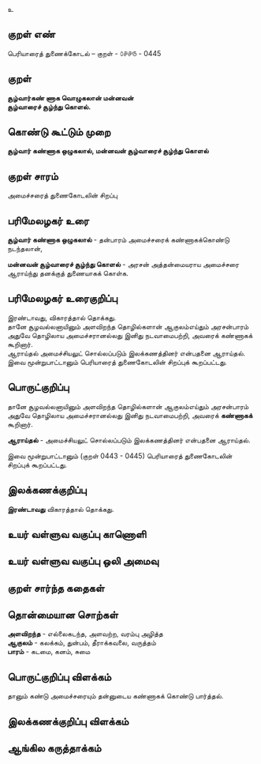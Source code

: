 உ

## குறள் எண் 

பெரியாரைத் துணைக்கோடல் – குறள் - ௦௪௪௫ - 0445  

## குறள் 

**சூழ்வார்கண் ணாக வொழுகலான் மன்னவன்  
சூழ்வாரைச் சூழ்ந்து கொளல்.**

## கொண்டு கூட்டும் முறை

**சூழ்வார் கண்ணாக ஒழுகலால், மன்னவன் சூழ்வாரைச் சூழ்ந்து கொளல்**

## குறள் சாரம் 

அமைச்சரைத் துணைகோடலின் சிறப்பு  

## பரிமேலழகர் உரை

**சூழ்வார் கண்ணாக ஒழுகலால்** - தன்பாரம் அமைச்சரைக் கண்ணாகக்கொண்டு நடந்தலான்,  

**மன்னவன் சூழ்வாரைச் சூழ்ந்து கொளல்** - அரசன் அத்தன்மையராய அமைச்சரை ஆராய்ந்து தனக்குத் துணையாகக் கொள்க.   

## பரிமேலழகர் உரைகுறிப்பு   

இரண்டாவது, விகாரத்தால் தொக்கது.  
தானே சூழவல்லனாயினும் அளவிறந்த தொழில்களான் ஆகுலம்எய்தும் அரசன்பாரம் அதுவே தொழிலாய அமைச்சரானல்லது இனிது நடவாமைபற்றி, அவரைக் கண்ணாகக் கூறினார்.  
ஆராய்தல் அமைச்சியலுட் சொல்லப்படும் இலக்கணத்தினர் என்பதனை ஆராய்தல்.  
இவை மூன்றுபாட்டானும் பெரியாரைத் துணைகோடலின் சிறப்புக் கூறப்பட்டது.  

## பொருட்குறிப்பு 
 
தானே சூழவல்லனாயினும் அளவிறந்த தொழில்களான் ஆகுலம்எய்தும் அரசன்பாரம் அதுவே தொழிலாய அமைச்சரானல்லது இனிது நடவாமைபற்றி, அவரைக் **கண்ணாகக்** கூறினார்.    

**ஆராய்தல்** - அமைச்சியலுட் சொல்லப்படும் இலக்கணத்தினர் என்பதனை ஆராய்தல். 

இவை மூன்றுபாட்டானும் (குறள் 0443 - 0445) 
பெரியாரைத் துணைகோடலின் சிறப்புக் கூறப்பட்டது.    

## இலக்கணக்குறிப்பு  

**இரண்டாவது** விகாரத்தால் தொக்கது.   

## உயர் வள்ளுவ வகுப்பு காணொளி


## உயர் வள்ளுவ வகுப்பு ஒலி அமைவு 

 
## குறள் சார்ந்த கதைகள் 


## தொன்மையான சொற்கள்

**அளவிறந்த** - எல்லைகடந்த, அளவற்ற, வரம்பு அழித்த   
**ஆகுலம்** - கலக்கம், துன்பம், தீராக்கவலை, வருத்தம்    
**பாரம்** - கடமை, கனம், சுமை  

## பொருட்குறிப்பு விளக்கம்  

தானும் கண்டு அமைச்சரையும் தன்னுடைய கண்ணாகக் கொண்டு பார்த்தல்.  



## இலக்கணக்குறிப்பு விளக்கம்


## ஆங்கில கருத்தாக்கம் 


